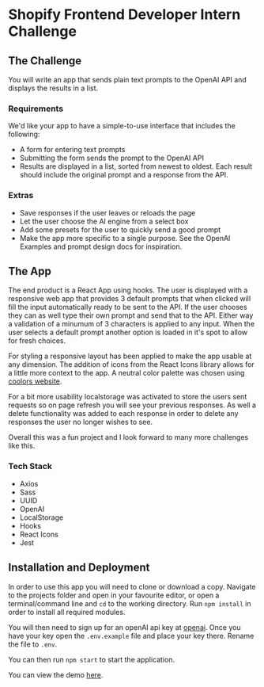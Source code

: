 # Shopify Frontend Developer Intern Challenge

## The Challenge

You will write an app that sends plain text prompts to the OpenAI API and displays the results in a list.

### Requirements

We'd like your app to have a simple-to-use interface that includes the following:
- A form for entering text prompts
- Submitting the form sends the prompt to the OpenAI API
- Results are displayed in a list, sorted from newest to oldest. Each result should include the original prompt and a response from the API.

### Extras

- Save responses if the user leaves or reloads the page
- Let the user choose the AI engine from a select box
- Add some presets for the user to quickly send a good prompt
- Make the app more specific to a single purpose. See the OpenAI Examples and prompt design docs for inspiration.

## The App

The end product is a React App using hooks. The user is displayed with a responsive web app that provides 3 default prompts that when clicked will fill the input automatically ready to be sent to the API. If the user chooses they can as well type their own prompt and send that to the API. Either way a validation of a minumum of 3 characters is applied to any input. When the user selects a default prompt another option is loaded in it's spot to allow for fresh choices. 

For styling a responsive layout has been applied to make the app usable at any dimension. The addition of icons from the React Icons library allows for a little more context to the app. A neutral color palette was chosen using [coolors website](https://coolors.co).

For a bit more usability localstorage was activated to store the users sent requests so on page refresh you will see your previous responses. As well a delete functionality was added to each response in order to delete any responses the user no longer wishes to see. 

Overall this was a fun project and I look forward to many more challenges like this.

### Tech Stack

- Axios
- Sass
- UUID
- OpenAI
- LocalStorage
- Hooks
- React Icons
- Jest

## Installation and Deployment

In order to use this app you will need to clone or download a copy. Navigate to the projects folder and open in your favourite editor, or open a terminal/command line and ``cd`` to the working directory. Run ``npm install`` in order to install all required modules. 

You will then need to sign up for an openAI api key at [openai](https://beta.openai.com/signup). Once you have your key open the ``.env.example`` file and place your key there. Rename the file to ``.env``.

You can then run ``npm start`` to start the application.

You can view the demo [here](https://).